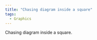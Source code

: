 ```yaml
---
title: "Chasing diagram inside a square"
tags:
  - Graphics
---
```


Chasing diagram inside a square.

<canvas id="pentagonCanvas" width="500" height="500"></canvas>
<script> 
    const canvas = document.getElementById('pentagonCanvas');
    const ctx = canvas.getContext('2d');

    // Store the edges of each pentagon
    let pentagonsEdges = [];

    // Function to draw a pentagon and return its edges
    function drawPentagon(points) {
        let edges = [];
        ctx.beginPath();
        for (let i = 0; i < points.length; i++) {
            const startPoint = points[i];
            const endPoint = points[(i + 1) % points.length]; // Connect the last point to the first
            ctx.moveTo(startPoint.x, startPoint.y);
            ctx.lineTo(endPoint.x, endPoint.y);
            edges.push([startPoint, endPoint]);
        }
        ctx.stroke();
        return edges;
    }

    // Function to calculate the next pentagon's points
    function getNextPentagonPoints(previousEdges) {
        let newPoints = [];

        // For each edge, calculate a point 1/10th along the line
        for (let i = 0; i < previousEdges.length; i++) {
            const startPoint = previousEdges[i][0];
            const endPoint = previousEdges[i][1];

            // Calculate 1/10th point along the line
            const newPoint = {
                x: startPoint.x + (endPoint.x - startPoint.x) * 0.1,
                y: startPoint.y + (endPoint.y - startPoint.y) * 0.1
            };
            newPoints.push(newPoint);
        }

        return newPoints;
    }

    // Function to create the pentagons iteratively
    function createPentagons(initialPoints, iterations) {
        let currentPoints = initialPoints;
        for (let i = 0; i < iterations; i++) {
            const edges = drawPentagon(currentPoints);
            pentagonsEdges.push(edges); // Store the edges
            currentPoints = getNextPentagonPoints(edges); // Calculate the next pentagon's points
        }
    }

    // Initial points for the first pentagon ABCDE
    const centerX = canvas.width / 2;
    const centerY = canvas.height / 2;
    const radius = 150;

    // Generate points for the initial pentagon ABCDE
    const initialPentagon = [];
    for (let i = 0; i < 4; i++) {
        const angle = (2 * Math.PI / 4) * i - Math.PI / 2; // Starting from the top
        initialPentagon.push({
            x: centerX + radius * Math.cos(angle),
            y: centerY + radius * Math.sin(angle)
        });
    }

    // Create and draw 3 iterations of pentagons
    createPentagons(initialPentagon, 40);

</script>
